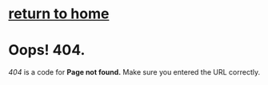 # [return to home](/README)

# Oops! 404.

*404* is a code for **Page not found.** Make sure you entered the URL correctly.

